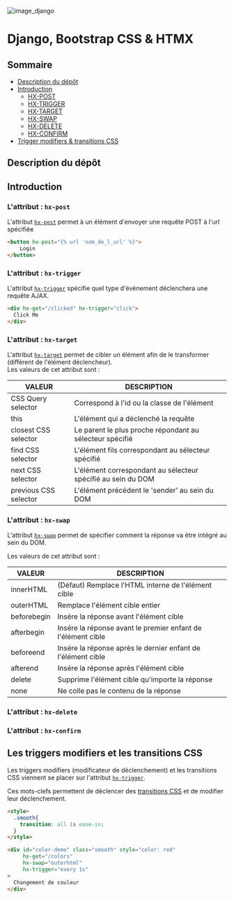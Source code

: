 ![image_django](https://miro.medium.com/max/1200/1*slHeZngyeUr7ypEz7MNL5w.png)

# Django, Bootstrap CSS & HTMX

## Sommaire
* [Description du dépôt](#description-du-dépôt)
* [Introduction](#introduction)
  * [HX-POST](#lattribut--hx-post)
  * [HX-TRIGGER](#lattribut--hx-trigger)
  * [HX-TARGET](#lattribut--hx-target)
  * [HX-SWAP](#lattribut--hx-swap)
  * [HX-DELETE](#lattribut--hx-delete)
  * [HX-CONFIRM](#lattribut--hx-confirm)
* [Trigger modifiers & transitions CSS](#les-triggers-modifiers-et-les-transitions-css)

## Description du dépôt
## Introduction
### L'attribut : ``hx-post``
L'attribut [``hx-post``](https://htmx.org/attributes/hx-post/) 
permet à un élément d'envoyer une requête POST à l'url spécifiée 
````html
<button hx-post="{% url 'nom_de_l_url' %}">
    Login
</button>
````
### L'attribut : ``hx-trigger``
L'attribut [``hx-trigger``](https://htmx.org/attributes/hx-trigger/) 
spécifie quel type d'événement déclenchera une requête AJAX.
````html
<div hx-get="/clicked" hx-trigger="click">
  Click Me
</div>
````
### L'attribut : ``hx-target``
L'attribut [``hx-target``](https://htmx.org/attributes/hx-target/)
permet de cibler un élément afin de le transformer (différent de l'élément déclencheur).  
Les valeurs de cet attribut sont :  

| VALEUR                | DESCRIPTION                                                  |
|-----------------------|--------------------------------------------------------------|
| CSS Query selector    | Correspond à l'id ou la classe de l'élément                  |
| this                  | L'élément qui a déclenché la requête                         |
| closest CSS selector  | Le parent le plus proche répondant au sélecteur spécifié     |
| find CSS selector     | L'élément fils correspondant au sélecteur spécifié           |
| next CSS selector     | L'élément correspondant au sélecteur spécifié au sein du DOM |
| previous CSS selector | L'élément précédent le 'sender' au sein du DOM               |                                                             |

### L'attribut : ``hx-swap``
L'attribut [``hx-swap``](https://htmx.org/attributes/hx-swap/)
permet de spécifier comment la réponse va être intégré au sein du DOM.

Les valeurs de cet attribut sont :

| VALEUR      | DESCRIPTION                                                  |
|-------------|--------------------------------------------------------------|
| innerHTML   | (Défaut) Remplace l'HTML interne de l'élément cible          |
| outerHTML   | Remplace l'élément cible entier                              |
| beforebegin | Insére la réponse avant l'élément cible                      |
| afterbegin  | Insére la réponse avant le premier enfant de l'élément cible |
| beforeend   | Insére la réponse après le dernier enfant de l'élément cible |
| afterend    | Insére la réponse après l'élément cible                      |
| delete      | Supprime l'élément cible qu'importe la réponse               |
| none        | Ne colle pas le contenu de la réponse                        |

### L'attribut : ``hx-delete``

### L'attribut : ``hx-confirm``



## Les triggers modifiers et les transitions CSS

Les triggers modifiers (modificateur de déclenchement) et les transitions CSS viennent se placer sur 
l'attribut [``hx-trigger``](https://htmx.org/attributes/hx-trigger/).

Ces mots-clefs permettent de déclencer des [transitions CSS](https://developer.mozilla.org/en-US/docs/Web/CSS/CSS_Transitions/Using_CSS_transitions) et de modifier leur déclenchement.

````html
<style>
  .smooth{
    transition: all 1s ease-in;
  }
</style>

<div id="color-demo" class="smooth" style="color: red"
     hx-get="/colors" 
     hx-swap="outerhtml"
     hx-trigger="every 1s"
>
  Changement de couleur
</div>
````
